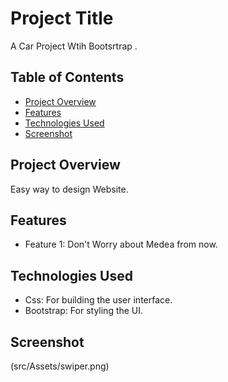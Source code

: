 # Project Title

A Car Project Wtih Bootsrtrap .

## Table of Contents

- [Project Overview](#project-overview)
- [Features](#features)
- [Technologies Used](#technologies-used)
- [Screenshot](#screenshot)


## Project Overview

Easy way to design Website.

## Features

- Feature 1: Don't Worry about Medea from now.

## Technologies Used

- Css: For building the user interface.
- Bootstrap: For styling the UI.

## Screenshot 
(src/Assets/swiper.png)
